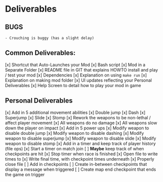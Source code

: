 # Deliverables

## BUGS
    - Crouching is buggy (has a slight delay)

## Common Deliverables:
[x] Shortcut that Auto-Launches your Mod
    [x] Bash script
[x] Mod in a Separate Folder
[x] README file in GIT that explains HOWTO install and play / test your mod
    [x] Dependencies
    [x] Explanation on using `make run`
    [x] Explanation on making mod folder
[x] UI updates reflecting your Personal Deliverables
[x] Help Screen to detail how to play your mod in game

## Personal Deliverables
[x] Add in 5 additional movement abilities
    [x] Double jump
    [x] Dash
    [x] Superjump
    [x] Slide
    [x] Stomp
[x] Rework the weapons to be non-lethal / affect player movement
    [x] All weapons do no damage
    [x] All weapons slow down the player on impact
[x] Add in 5 power ups
    [x] Modify weapon to disable double jump
    [x] Modify weapon to disable dashing
    [x] Modify weapon to disable superjump
    [x] Modify weapon to disable slide
    [x] Modify weapon to disable stomp
[x] Add in a timer and keep track of player history (file ops)
    [x] Start a timer on match join
    [ ] **Maybe** keep track of when checkpoints are hit
    [x] Stop timer when race is finished 
    [x] Open file to write times to
    [x] Write final time, with checkpoint times underneath
    [x] Properly close file
[ ] Add in checkpoints
    [ ] Create in-between checkpoints that display a message when triggered
    [ ] Create map end checkpoint that ends the game on trigger

